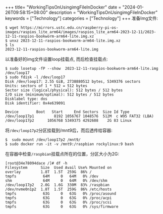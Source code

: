 +++
title= "WorkingTipsOnUsingimgFileInDocker"
date = "2024-01-26T09:58:15+08:00"
description = "WorkingTipsOnUsingimgFileInDocker"
keywords = ["Technology"]
categories = ["Technology"]
+++
准备Img文件:     

```
$ wget https://mirrors.ustc.edu.cn/raspberry-pi-os-images/raspios_lite_arm64/images/raspios_lite_arm64-2023-12-11/2023-12-11-raspios-bookworm-arm64-lite.img.xz
$ unxz 2023-12-11-raspios-bookworm-arm64-lite.img.xz 
$ ls
2023-12-11-raspios-bookworm-arm64-lite.img
```
以准备好的img文件设置loop挂载点, 而后检查挂载点:     

```
$ sudo losetup -fP --show  2023-12-11-raspios-bookworm-arm64-lite.img
/dev/loop17
$ sudo fdisk -l /dev/loop17
Disk /dev/loop17: 2.55 GiB, 2738880512 bytes, 5349376 sectors
Units: sectors of 1 * 512 = 512 bytes
Sector size (logical/physical): 512 bytes / 512 bytes
I/O size (minimum/optimal): 512 bytes / 512 bytes
Disklabel type: dos
Disk identifier: 0x4e639091

Device        Boot   Start     End Sectors  Size Id Type
/dev/loop17p1         8192 1056767 1048576  512M  c W95 FAT32 (LBA)
/dev/loop17p2      1056768 5349375 4292608    2G 83 Linux
```
将`/dev/loop17p2`分区挂载到/mnt9后，而后透传给容器:     

```
$  sudo mount /dev/loop17p2 /mnt9/
$ sudo docker run -it -v /mnt9:/raspbian rockylinux:9 bash
```
在容器中检查`/raspbian`挂载点所在的位置，分区大小为2G:     

```
[root@34e78094dace /]# df -h
Filesystem      Size  Used Avail Use% Mounted on
overlay         1.8T  1.5T  259G  86% /
tmpfs            64M     0   64M   0% /dev
shm              64M     0   64M   0% /dev/shm
/dev/loop17p2   2.0G  1.6G  330M  83% /raspbian
/dev/nvme0n1p2  1.8T  1.5T  259G  86% /etc/hosts
tmpfs            63G     0   63G   0% /proc/asound
tmpfs            63G     0   63G   0% /proc/acpi
tmpfs            63G     0   63G   0% /proc/scsi
tmpfs            63G     0   63G   0% /sys/firmware
```

